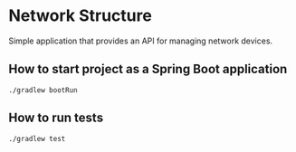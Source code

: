 # Network Structure
Simple application that provides an API for managing network devices.

## How to start project as a Spring Boot application
`./gradlew bootRun`

## How to run tests
`./gradlew test`
